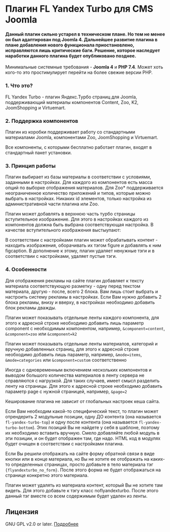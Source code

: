 # Плагин FL Yandex Turbo для CMS Joomla

#### Данный плагин сильно устарел в техническом плане. Но тем не менее он был адаптирован под Joomla 4. Дальнейшее развитие плагина в плане добавления нового функционала приостановлено, исправляются лишь критические баги. Решение, которое наследует наработки данного плагина будет опубликовано позднее.

Минимальные системные требования - **Joomla 4** и **PHP 7.4**. Может хоть кого-то это простимулирует перейти на более свежие версии PHP.

### 1. Что это?
FL Yandex Turbo - плагин Яндекс.Турбо страниц для Joomla, поддерживающий материалы компонентов Content, Zoo, K2, JoomShopping и Virtuemart.

### 2. Поддержка компонентов
Плагин из коробки поддерживает работу со стандартными материалами Joomla, компонентами Zoo, JoomShopping и Virtuemart.

Все компоненты, с которыми бесплатно работает плагин, входят в стандартный пакет установки.

### 3. Принцип работы
Плагин выбирает из базы материалы в соответствии с условиями, заданными в настройках. Для каждого из компонентов есть масса опций по выборке отображения материалов. Для Zoo* поддерживается неограниченное количество приложений и типов, которые можно выбрать в настройках. Никаких id элементов, только настройка из административной части плагина или Zoo.

Плагин может добавлять в верхнюю часть турбо страницы вступительное изображение. Для этого в настройках каждого из компонентов должна быть выбрана соответствующая настройка. В качестве вступительного изображения выстыупают:

В соответствии с настройками плагин может обрабатывать контент - находить изображения, оборачивать их тэгом figure и добавлять к ним figcaption. В дополнение к этому, плагин удаляет ненужные тэги и в соответствии с настройками, удаляет пустые тэги.

### 4. Особенности
Для отображения рекламы на сайте плагин добавляет к тексту материала соответствующую разметку - одну перед текстом материала, другую - после, всего 2 блока. Вам лишь стоит выбрать и настроить систему рекламы в настройках. Если Вам нужно добавить 2 блока рекламы, внизу и вверху, в настройках необходимо добавить блок рекламы дважды.

Плагин может показывать отдельные ленты каждого компонента, для этого к адресной строке необходимо добавить лишь параметр component с необходимым компонентом, например, `&component=content`, `&component=zoo` или `&component=k2`

Плагин может показывать отдельные ленты материалов, категорий и вручную добавленных страниц, для этого к адресной строке необходимо добавить лишь параметр, например, `&mode=items`, `&mode=categories` или `&component=custom` соответственно

Иногда с одновременным включением нескольких компонентов и выводом большого количества материалов в ленту сервера не справляются с нагрузкой. Для таких случаев, имеет смысл разделить ленту на страницы. Для этого к адресной строке необходимо добавить параметр page с нужной страницей, например, `&page=2`

Кеширование плагина не зависит от глобальных настроек кеша сайта.

Если Вам необходим какой-то специфический текст, то плагин может отрендерить 2 модульные позиции, одну ДО контента (она называется `fl-yandex-turbo-top`) и одну после контента (она называется `fl-yandex-turbo-bottom`). Этих позиций Вы не найдете у себя в шаблоне, поэтому их необходимо вставить вручную. Смело добавляйте любой модуль в эти позиции, и он будет отображен там, где надо. HTML код в модулях будет очищен в соответствии с настройками плагина.

Если Вы решили отображать на сайте форму обратной связи в виде кнопки или в конце материала, но Вы не хотите ее отображать на каких-то определенных страницах, просто добавьте в тело материала тэг `{flyandexturbo_no_form}`. После этого форма не будет отображаться на странице конкретно этого материала.

Плагин может удалять из материала контент, который Вы не хотите там видеть. Для этого добавьте к тэгу класс noflyandexturbo. После этого данный тэг вместе со всем содержимым будет удален из ленты.

## Лицензия
GNU GPL v2.0 or later. [Подробнее](https://github.com/fiction13/plg_ajax_flyandexturbo/blob/master/LICENSE)